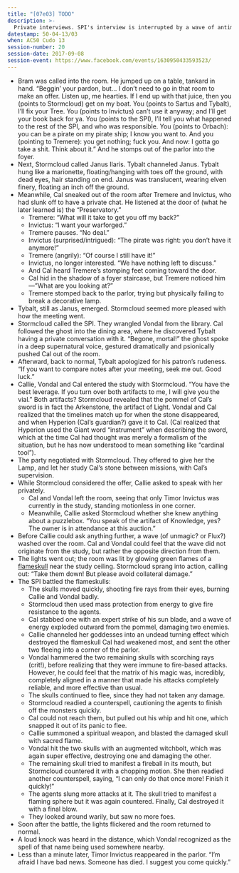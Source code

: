 ```yaml
---
title: "[07e03] TODO"
description: >-
  Private interviews. SPI's interview is interrupted by a wave of antimagic. Flameskull battle.
datestamp: 50-04-13/03
when: AC50 Cudo 13
session-number: 20
session-date: 2017-09-08
session-event: https://www.facebook.com/events/1630950433593523/
---
```


* Bram was called into the room. He jumped up on a table, tankard in hand. “Beggin’ your pardon, but… I don’t need to go in that room to make an offer. Listen up, me hearties. If I end up with that juice, then you (points to Stormcloud) get on my boat. You (points to Sartus and Tybalt), I’ll fix your Tree. You (points to Invictus) can’t use it anyway; and I’ll get your book back for ya. You (points to the SPI), I’ll tell you what happened to the rest of the SPI, and who was responsible. You (points to Orbach): you can be a pirate on my pirate ship; I know you want to. And you (pointing to Tremere): you get nothing; fuck you. And now: I gotta go take a shit. Think about it.” And he stomps out of the parlor into the foyer.
* Next, Stormcloud called Janus Ilaris. Tybalt channeled Janus. Tybalt hung like a marionette, floating/hanging with toes off the ground, with dead eyes, hair standing on end. Janus was translucent, wearing elven finery, floating an inch off the ground.
* Meanwhile, Cal sneaked out of the room after Tremere and Invictus, who had slunk off to have a private chat. He listened at the door of (what he later learned is) the “Preservatory.”
  * Tremere: “What will it take to get you off my back?”
  * Invictus: “I want your warforged.”
  * Tremere pauses. “No deal.”
  * Invictus (surprised/intrigued): “The pirate was right: you don’t have it anymore!”
  * Tremere (angrily): “Of course I still have it!”
  * Invictus, no longer interested. “We have nothing left to discuss.”
  * And Cal heard Tremere’s stomping feet coming toward the door.
  * Cal hid in the shadow of a foyer staircase, but Tremere noticed him—”What are you looking at?”
  * Tremere stomped back to the parlor, trying but physically failing to break a decorative lamp.
* Tybalt, still as Janus, emerged. Stormcloud seemed more pleased with how the meeting went.
* Stormcloud called the SPI. They wrangled Vondal from the library. Cal followed the ghost into the dining area, where he discovered Tybalt having a private conversation with it. “Begone, mortal!” the ghost spoke in a deep supernatural voice, gestured dramatically and psionically pushed Cal out of the room.
* Afterward, back to normal, Tybalt apologized for his patron’s rudeness. “If you want to compare notes after your meeting, seek me out. Good luck.”
* Callie, Vondal and Cal entered the study with Stormcloud. “You have the best leverage. If you turn over both artifacts to me, I will give you the vial.” Both artifacts? Stormcloud revealed that the pommel of Cal’s sword is in fact the Arkenstone, the artifact of Light. Vondal and Cal realized that the timelines match up for when the stone disappeared, and when Hyperion (Cal’s guardian?) gave it to Cal. (Cal realized that Hyperion used the Giant word “instrument” when describing the sword, which at the time Cal had thought was merely a formalism of the situation, but he has now understood to mean something like “cardinal tool”).
* The party negotiated with Stormcloud. They offered to give her the Lamp, and let her study Cal’s stone between missions, with Cal’s supervision.
* While Stormcloud considered the offer, Callie asked to speak with her privately.
  * Cal and Vondal left the room, seeing that only Timor Invictus was currently in the study, standing motionless in one corner.
  * Meanwhile, Callie asked Stormcloud whether she knew anything about a puzzlebox. “You speak of the artifact of Knowledge, yes? The owner is in attendance at this auction.”
* Before Callie could ask anything further, a wave (of unmagic? or Flux?) washed over the room. Cal and Vondal could feel that the wave did not originate from the study, but rather the opposite direction from them.
* The lights went out; the room was lit by glowing green flames of a [flameskull](../creatures/flameskulls) near the study ceiling. Stormcloud sprang into action, calling out: “Take them down! But please avoid collateral damage.”
* The SPI battled the flameskulls:
  * The skulls moved quickly, shooting fire rays from their eyes, burning Callie and Vondal badly.
  * Stormcloud then used mass protection from energy to give fire resistance to the agents.
  * Cal stabbed one with an expert strike of his sun blade, and a wave of energy exploded outward from the pommel, damaging two enemies.
  * Callie channeled her goddesses into an undead turning effect which destroyed the flameskull Cal had weakened most, and sent the other two fleeing into a corner of the parlor.
  * Vondal hammered the two remaining skulls with scorching rays (crit!), before realizing that they were immune to fire-based attacks. However, he could feel that the matrix of his magic was, incredibly, completely aligned in a manner that made his attacks completely reliable, and more effective than usual.
  * The skulls continued to flee, since they had not taken any damage.
  * Stormcloud readied a counterspell, cautioning the agents to finish off the monsters quickly.
  * Cal could not reach them, but pulled out his whip and hit one, which snapped it out of its panic to flee.
  * Callie summoned a spiritual weapon, and blasted the damaged skull with sacred flame.
  * Vondal hit the two skulls with an augmented witchbolt, which was again super effective, destroying one and damaging the other.
  * The remaining skull tried to manifest a fireball in its mouth, but Stormcloud countered it with a chopping motion. She then readied another counterspell, saying, “I can only do that once more! Finish it quickly!”
  * The agents slung more attacks at it. The skull tried to manifest a flaming sphere but it was again countered. Finally, Cal destroyed it with a final blow.
  * They looked around warily, but saw no more foes.
* Soon after the battle, the lights flickered and the room returned to normal.
* A loud knock was heard in the distance, which Vondal recognized as the spell of that name being used somewhere nearby.
* Less than a minute later, Timor Invictus reappeared in the parlor. “I’m afraid I have bad news. Someone has died. I suggest you come quickly.”
